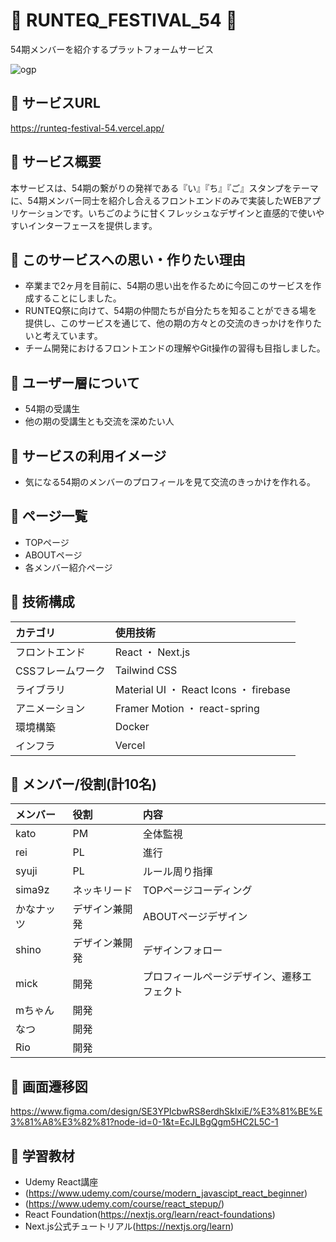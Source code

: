 # 🍓 RUNTEQ_FESTIVAL_54 🍓
54期メンバーを紹介するプラットフォームサービス

![ogp](https://github.com/user-attachments/assets/09c54aa9-f4a2-42d0-9f33-37156b094046)

## 🍓 サービスURL
https://runteq-festival-54.vercel.app/

## 🍓 サービス概要
本サービスは、54期の繋がりの発祥である『い』『ち』『ご』スタンプをテーマに、54期メンバー同士を紹介し合えるフロントエンドのみで実装したWEBアプリケーションです。いちごのように甘くフレッシュなデザインと直感的で使いやすいインターフェースを提供します。

## 🍓 このサービスへの思い・作りたい理由
- 卒業まで2ヶ月を目前に、54期の思い出を作るために今回このサービスを作成することにしました。
- RUNTEQ祭に向けて、54期の仲間たちが自分たちを知ることができる場を提供し、このサービスを通じて、他の期の方々との交流のきっかけを作りたいと考えています。
- チーム開発におけるフロントエンドの理解やGit操作の習得も目指しました。

## 🍓 ユーザー層について
- 54期の受講生
- 他の期の受講生とも交流を深めたい人

## 🍓 サービスの利用イメージ
- 気になる54期のメンバーのプロフィールを見て交流のきっかけを作れる。

## 🍓 ページ一覧
- TOPページ
- ABOUTページ
- 各メンバー紹介ページ

## 🍓 技術構成
| カテゴリ | 使用技術 |
|:-------|:-------|
|フロントエンド|React ・ Next.js|
|CSSフレームワーク|Tailwind CSS|
|ライブラリ|Material UI ・ React Icons ・ firebase|
|アニメーション|Framer Motion ・ react-spring|
|環境構築|Docker|
|インフラ|Vercel|

## 🍓 メンバー/役割(計10名)
| メンバー | 役割 | 内容 |
|:-------|:-------|:-------|
|kato|PM|全体監視|
|rei|PL|進行|
|syuji|PL|ルール周り指揮|
|sima9z|ネッキリード|TOPページコーディング|
|かなナッツ|デザイン兼開発|ABOUTページデザイン|
|shino|デザイン兼開発|デザインフォロー|
|mick|開発|プロフィールページデザイン、遷移エフェクト|
|mちゃん|開発||
|なつ|開発||
|Rio|開発||

## 🍓 画面遷移図
https://www.figma.com/design/SE3YPIcbwRS8erdhSkIxiE/%E3%81%BE%E3%81%A8%E3%82%81?node-id=0-1&t=EcJLBgQgm5HC2L5C-1

## 🍓 学習教材
- Udemy React講座
- (https://www.udemy.com/course/modern_javascipt_react_beginner)
- (https://www.udemy.com/course/react_stepup/)
- React Foundation(https://nextjs.org/learn/react-foundations)
- Next.js公式チュートリアル(https://nextjs.org/learn)
